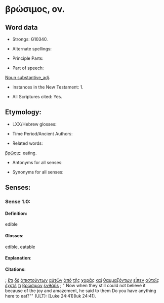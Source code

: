 # βρώσιμος, ον.

<!-- Status: S2=NeedsFinalCheck -->
<!-- Lexica used for edits: LN MM -->

## Word data

* Strongs: G10340.


* Alternate spellings:

* Principle Parts:  

* Part of speech: 

[Noun substantive_adj](http://ugg.readthedocs.io/en/latest/noun_substantive_adj.html). 

* Instances in the New Testament: 1.

* All Scriptures cited: Yes.

## Etymology: 

* LXX/Hebrew glosses: 

* Time Period/Ancient Authors: 

* Related words: 

[βρῶσις](../G10350/01.md): eating.

* Antonyms for all senses:

* Synonyms for all senses: 

## Senses:

### Sense  1.0: 

#### Definition: 

edible

#### Glosses: 

edible, eatable

#### Explanation: 

#### Citations: 

; [ἔτι](../G20890/01.md) [δὲ](../G11610/01.md) [ἀπιστούντων](../G05690/01.md) [αὐτῶν](../G08460/01.md) [ἀπὸ](../G05750/01.md) [τῆς](../G35880/01.md) [χαρᾶς](../G54790/01.md) [καὶ](../G25320/01.md) [θαυμαζόντων](../G22960/01.md) [εἶπεν](../G30040/01.md) [αὐτοῖς](../G08460/01.md) [ἔχετέ](../G21920/01.md) [τι](../G51000/01.md) [βρώσιμον](../G10340/01.md) [ἐνθάδε](../G17590/01.md)
; " Now when they still could not believe it because of the joy and amazement, he said to them Do you have anything here to eat?"" (ULT): 
[Luke 24:41](luk 24:41).

